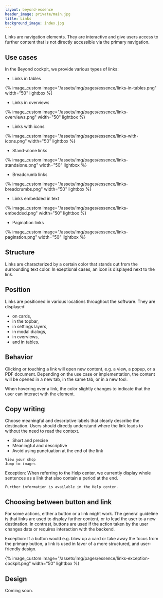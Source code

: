 ```yaml
---
layout: beyond-essence
header_image: private/main.jpg
title: Links
background_image: index.jpg
---
```


Links are navigation elements.
They are interactive and give users access to further content that is not directly accessible via the primary navigation.

## Use cases

In the Beyond cockpit, we provide various types of links:

* Links in tables

{% image_custom image="/assets/img/pages/essence/links-in-tables.png" width="50" lightbox %}

* Links in overviews

{% image_custom image="/assets/img/pages/essence/links-overviews.png" width="50" lightbox %}

* Links with icons

{% image_custom image="/assets/img/pages/essence/links-with-icons.png" width="50" lightbox %}

* Stand-alone links

{% image_custom image="/assets/img/pages/essence/links-standalone.png" width="50" lightbox %}

* Breadcrumb links

{% image_custom image="/assets/img/pages/essence/links-breadcrumbs.png" width="50" lightbox %}

* Links embedded in text

{% image_custom image="/assets/img/pages/essence/links-embedded.png" width="50" lightbox %}

* Pagination links

{% image_custom image="/assets/img/pages/essence/links-pagination.png" width="50" lightbox %}


## Structure

Links are characterized by a certain color that stands out from the surrounding text color.
In exeptional cases, an icon is displayed next to the link.

## Position

Links are positioned in various locations throughout the software.
They are displayed

- on cards,
- in the topbar,
- in settings layers,
- in modal dialogs,
- in overviews,
- and in tables.

## Behavior

Clicking or touching a link will open new content, e.g. a view, a popup, or a PDF document.
Depending on the use case or implementation, the content will be opened in a new tab, in the same tab, or in a new tool.

When hovering over a link, the color slightly changes to indicate that the user can interact with the element.

## Copy writing

Choose meaningful and descriptive labels that clearly describe the destination.
Users should directly understand where the link leads to without the need to read the context.

* Short and precise
* Meaningful and descriptive
* Avoid using punctuation at the end of the link

```
View your shop
Jump to images
```

Exception: When referring to the Help center, we currently display whole sentences as a link that also contain a period at the end.

```
Further information is available in the Help center.
```

## Choosing between button and link

For some actions, either a button or a link might work.
The general guideline is that links are used to display further content, or to lead the user to a new destination.
In contrast, buttons are used if the action taken by the user changes data or requires interaction with the backend.

Exception: If a button would e.g. blow up a card or take away the focus from the primary button, a link is used in favor of a more structured, and user-friendly design.

{% image_custom image="/assets/img/pages/essence/links-exception-cockpit.png" width="50" lightbox %}

## Design

Coming soon.